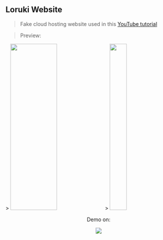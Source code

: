 ## Loruki Website

> Fake cloud hosting website used in this [YouTube tutorial](https://www.youtube.com/watch?v=p0bGHP-PXD4)

> Preview:
<p>
> <img src="src\img\gifs\loruki-desktop-view.gif" width='50%' height='450px'/>
> <img src="src\img\gifs\loruki-mobile-view.gif" width='30%' height='450px'>
</p>
<p align='center'> Demo on: </p>
<p align='center'>
  <a href='https://elegant-bhabha-49f5a5.netlify.app/' target='_blank'>
    <img src="https://img.shields.io/badge/netlify%20-00C7B7.svg?&style=for-the-badge&logo=netlify&logoColor=white" />
  </a>
</p>

